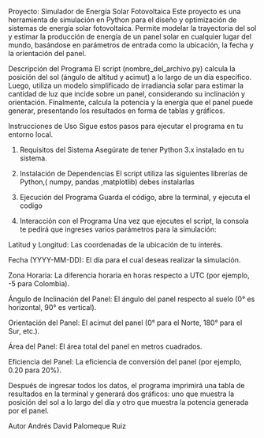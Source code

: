 Proyecto: Simulador de Energía Solar Fotovoltaica
Este proyecto es una herramienta de simulación en Python para el diseño y optimización de sistemas de energía solar fotovoltaica. Permite modelar la trayectoria del sol y estimar la producción de energía de un panel solar en cualquier lugar del mundo, basándose en parámetros de entrada como la ubicación, la fecha y la orientación del panel.

Descripción del Programa
El script (nombre_del_archivo.py) calcula la posición del sol (ángulo de altitud y acimut) a lo largo de un día específico. Luego, utiliza un modelo simplificado de irradiancia solar para estimar la cantidad de luz que incide sobre un panel, considerando su inclinación y orientación. Finalmente, calcula la potencia y la energía que el panel puede generar, presentando los resultados en forma de tablas y gráficos.

Instrucciones de Uso
Sigue estos pasos para ejecutar el programa en tu entorno local.

1. Requisitos del Sistema
Asegúrate de tener Python 3.x instalado en tu sistema.

2. Instalación de Dependencias
El script utiliza las siguientes librerías de Python,( numpy, pandas ,matplotlib)  debes instalarlas 

3. Ejecución del Programa
Guarda el código, abre la terminal, y ejecuta el codigo

4. Interacción con el Programa
Una vez que ejecutes el script, la consola te pedirá que ingreses varios parámetros para la simulación:

Latitud y Longitud: Las coordenadas de la ubicación de tu interés.

Fecha (YYYY-MM-DD): El día para el cual deseas realizar la simulación.

Zona Horaria: La diferencia horaria en horas respecto a UTC (por ejemplo, -5 para Colombia).

Ángulo de Inclinación del Panel: El ángulo del panel respecto al suelo (0° es horizontal, 90° es vertical).

Orientación del Panel: El acimut del panel (0° para el Norte, 180° para el Sur, etc.).

Área del Panel: El área total del panel en metros cuadrados.

Eficiencia del Panel: La eficiencia de conversión del panel (por ejemplo, 0.20 para 20%).

Después de ingresar todos los datos, el programa imprimirá una tabla de resultados en la terminal y generará dos gráficos: uno que muestra la posición del sol a lo largo del día y otro que muestra la potencia generada por el panel.

Autor
Andrés David Palomeque Ruiz 
